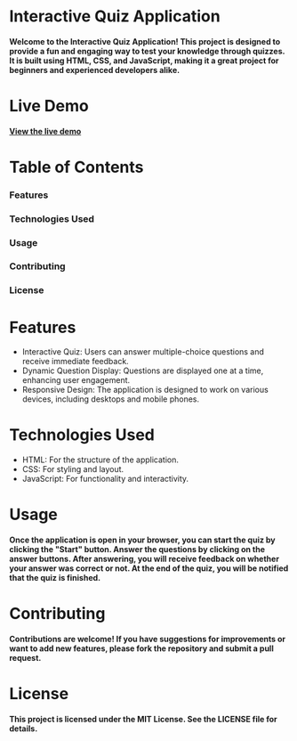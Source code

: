 # Interactive Quiz Application
#### Welcome to the Interactive Quiz Application! This project is designed to provide a fun and engaging way to test your knowledge through quizzes. It is built using HTML, CSS, and JavaScript, making it a great project for beginners and experienced developers alike.



# Live Demo
#### [View the live demo](https://quiz-application-said.vercel.app)

# Table of Contents
### Features
### Technologies Used
### Usage
### Contributing
### License

# Features
- Interactive Quiz: Users can answer multiple-choice questions and receive immediate feedback.
- Dynamic Question Display: Questions are displayed one at a time, enhancing user engagement.
- Responsive Design: The application is designed to work on various devices, including desktops and mobile phones.

# Technologies Used
- HTML: For the structure of the application.
- CSS: For styling and layout.
- JavaScript: For functionality and interactivity.

# Usage
#### Once the application is open in your browser, you can start the quiz by clicking the "Start" button. Answer the questions by clicking on the answer buttons. After answering, you will receive feedback on whether your answer was correct or not. At the end of the quiz, you will be notified that the quiz is finished.

# Contributing
#### Contributions are welcome! If you have suggestions for improvements or want to add new features, please fork the repository and submit a pull request.

# License
#### This project is licensed under the MIT License. See the LICENSE file for details.